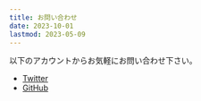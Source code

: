 ```yaml
---
title: お問い合わせ
date: 2023-10-01
lastmod: 2023-05-09
---
```


以下のアカウントからお気軽にお問い合わせ下さい。

- [Twitter](https://twitter.com/route360dev/)
- [GitHub](https://github.com/mayumih387/)
